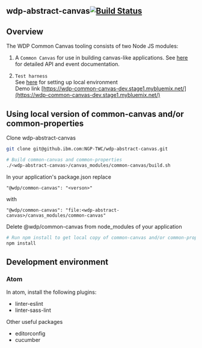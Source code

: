 ## wdp-abstract-canvas[![Build Status](https://travis.ibm.com/NGP-TWC/wdp-abstract-canvas.svg?token=Th1rZzgdEHjwEFgN1ZmM&branch=master)](https://travis.ibm.com/NGP-TWC/wdp-abstract-canvas)

## Overview
The WDP Common Canvas tooling consists of two Node JS modules:

1) A `Common Canvas` for use in building canvas-like applications. See [here](https://github.ibm.com/NGP-TWC/wdp-abstract-canvas/tree/master/canvas_modules/common-canvas) for detailed API and event documentation.

2) `Test harness`  
See [here](https://github.ibm.com/NGP-TWC/wdp-abstract-canvas/tree/master/canvas_modules/harness) for setting up local environment  
Demo link [https://wdp-common-canvas-dev.stage1.mybluemix.net/](https://wdp-common-canvas-dev.stage1.mybluemix.net/)

## Using local version of common-canvas and/or common-properties
Clone wdp-abstract-canvas
```sh
git clone git@github.ibm.com:NGP-TWC/wdp-abstract-canvas.git

# Build common-canvas and common-properties
./<wdp-abstract-canvas>/canvas_modules/common-canvas/build.sh
```
In your application's package.json replace  
```
"@wdp/common-canvas": "<verson>"  
```
with
```  
"@wdp/common-canvas": "file:<wdp-abstract-canvas>/canvas_modules/common-canvas"  
```

Delete @wdp/common-canvas from node_modules of your application

```sh
# Run npm install to get local copy of common-canvas and/or common-properties
npm install
```

## Development environment

### Atom
In atom, install the following plugins:

- linter-eslint
- linter-sass-lint

Other useful packages
- editorconfig
- cucumber

